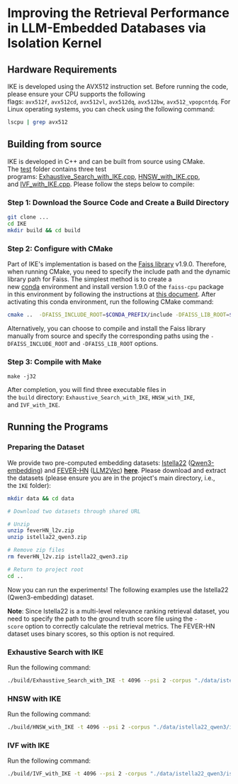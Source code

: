 # Improving the Retrieval Performance in LLM-Embedded Databases via Isolation Kernel

## Hardware Requirements

IKE is developed using the AVX512 instruction set. Before running the code, please ensure your CPU supports the following flags: `avx512f`, `avx512cd`, `avx512vl`, `avx512dq`, `avx512bw`, `avx512_vpopcntdq`. For Linux operating systems, you can check using the following command:

```bash
lscpu | grep avx512
```

## Building from source

IKE is developed in C++ and can be built from source using CMake. The [test](./test/) folder contains three test programs: [Exhaustive_Search_with_IKE.cpp](./test/Exhaustive_Search_with_IKE.cpp), [HNSW_with_IKE.cpp](./test/HNSW_with_IKE.cpp), and [IVF_with_IKE.cpp](./test/IVF_with_IKE.cpp). Please follow the steps below to compile:

### Step 1: Download the Source Code and Create a Build Directory

``` bash
git clone ...
cd IKE
mkdir build && cd build
```

### Step 2: Configure with CMake

Part of IKE's implementation is based on the [Faiss library](https://github.com/facebookresearch/faiss) v1.9.0. Therefore, when running CMake, you need to specify the include path and the dynamic library path for Faiss. The simplest method is to create a new [conda](https://docs.conda.io/en/latest/) environment and install version 1.9.0 of the `faiss-cpu` package in this environment by following the instructions at [this document](https://github.com/facebookresearch/faiss/blob/main/INSTALL.md). After activating this conda environment, run the following CMake command:

``` bash
cmake ..  -DFAISS_INCLUDE_ROOT=$CONDA_PREFIX/include -DFAISS_LIB_ROOT=$CONDA_PREFIX/lib
```

Alternatively, you can choose to compile and install the Faiss library manually from source and specify the corresponding paths using the `-DFAISS_INCLUDE_ROOT` and `-DFAISS_LIB_ROOT` options.

### Step 3: Compile with Make

```
make -j32
```

After completion, you will find three executable files in the `build` directory: `Exhaustive_Search_with_IKE`, `HNSW_with_IKE`, and `IVF_with_IKE`.

## Running the Programs

### Preparing the Dataset

We provide two pre-computed embedding datasets: [Istella22](https://istella.ai/datasets/istella22-dataset/) ([Qwen3-embedding](https://github.com/QwenLM/Qwen3-Embedding)) and [FEVER-HN](https://huggingface.co/datasets/mteb/FEVER_test_top_250_only_w_correct-v2) ([LLM2Vec](https://github.com/McGill-NLP/llm2vec)) [**here**](https://drive.google.com/drive/folders/1sFM-w9QxAkT_5MR7Tt00UwyHQUnHed1R?usp=sharing). Please download and extract the datasets (please ensure you are in the project's main directory, i.e., the `IKE` folder):

``` bash
mkdir data && cd data

# Download two datasets through shared URL

# Unzip
unzip feverHN_l2v.zip 
unzip istella22_qwen3.zip

# Remove zip files
rm feverHN_l2v.zip istella22_qwen3.zip

# Return to project root
cd ..
```

Now you can run the experiments! The following examples use the Istella22 (Qwen3-embedding) dataset.

**Note**: Since Istella22 is a multi-level relevance ranking retrieval dataset, you need to specify the path to the ground truth score file using the `-score` option to correctly calculate the retrieval metrics. The FEVER-HN dataset uses binary scores, so this option is not required.

### Exhaustive Search with IKE

Run the following command:

``` bash
./build/Exhaustive_Search_with_IKE -t 4096 --psi 2 -corpus "./data/istella22_qwen3/istella22_base_4096_qwen3.fvecs" -query "./data/istella22_qwen3/istella22_query_4096_qwen3.fvecs" -label "./data/istella22_qwen3/istella22_groundtruth.uivecs" -score "./data/istella22_qwen3/istella22_gt_scores.uivecs"
```

### HNSW with IKE

Run the following command:

``` bash
./build/HNSW_with_IKE -t 4096 --psi 2 -corpus "./data/istella22_qwen3/istella22_base_4096_qwen3.fvecs" -query "./data/istella22_qwen3/istella22_query_4096_qwen3.fvecs" -label "./data/istella22_qwen3/istella22_groundtruth.uivecs" -score "./data/istella22_qwen3/istella22_gt_scores.uivecs"
```

### IVF with IKE

Run the following command:

``` bash
./build/IVF_with_IKE -t 4096 --psi 2 -corpus "./data/istella22_qwen3/istella22_base_4096_qwen3.fvecs" -query "./data/istella22_qwen3/istella22_query_4096_qwen3.fvecs" -label "./data/istella22_qwen3/istella22_groundtruth.uivecs" -score "./data/istella22_qwen3/istella22_gt_scores.uivecs"
```